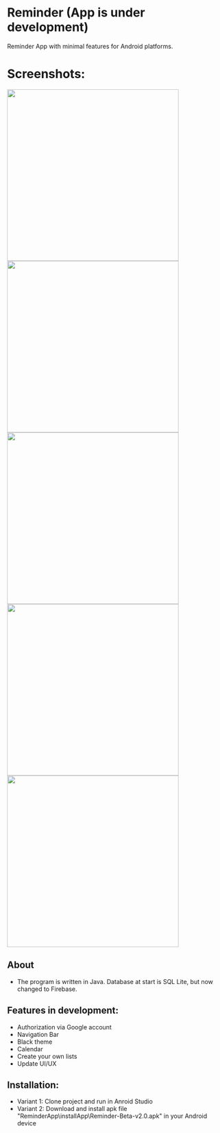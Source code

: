 # Reminder (App is under development) 
Reminder App with minimal features for Android platforms.

# Screenshots:
<img src="/screenshots/screen1.png" height="400px"/> <img src="/screenshots/screen2.png" height="400px"/> <img src="/screenshots/screen3.png" height="400px"/> <img src="/screenshots/screen4.png" height="400px"/> <img src="/screenshots/screen5.png" height="400px"/>

## About
- The program is written in Java. Database at start is SQL Lite, but now changed to Firebase.

## Features in development: 
- Authorization via Google account
- Navigation Bar
- Black theme
- Calendar
- Create your own lists
- Update UI/UX

## Installation:
- Variant 1: Clone project and run in Anroid Studio
- Variant 2: Download and install apk file "ReminderApp\installApp\Reminder-Beta-v2.0.apk" in your Android device

